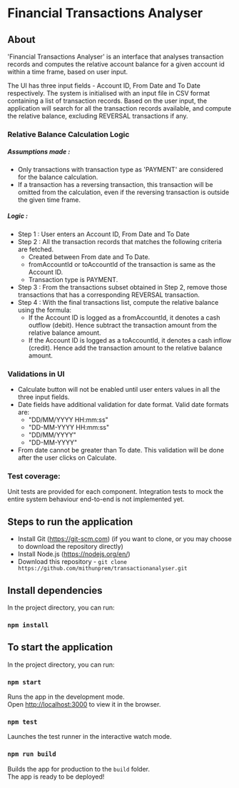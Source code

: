 # Financial Transactions Analyser

## About
'Financial Transactions Analyser' is an interface that analyses transaction records and computes the relative account balance for a given account id within a time frame, based on user input. <br>

The UI has three input fields - Account ID, From Date and To Date respectively. The system is initialised with an input file in CSV format containing a list of transaction records. Based on the user input, the application will search for all the transaction records available, and compute the relative balance, excluding REVERSAL transactions if any. <br>

### Relative Balance Calculation Logic
##### Assumptions made :
- Only transactions with transaction type as 'PAYMENT' are considered for the balance calculation. <br>
- If a transaction has a reversing transaction, this transaction will be omitted from the calculation, even if the reversing transaction is outside the given time frame. <br>
##### Logic :
* Step 1 : User enters an Account ID, From Date and To Date <br>
* Step 2 : All the transaction records that matches the following criteria are fetched. <br>
  - Created between From date and To Date. <br>
  - fromAccountId or toAccountId of the transaction is same as the Account ID. <br>
  - Transaction type is PAYMENT. <br>
* Step 3 : From the transactions subset obtained in Step 2, remove those transactions that has a corresponding REVERSAL transaction.<br>
* Step 4 : With the final transactions list, compute the relative balance using the formula: <br>
  - If the Account ID is logged as a fromAccountId, it denotes a cash outflow (debit). Hence subtract the transaction amount from the relative balance amount.<br>
  - If the Account ID is logged as a toAccountId, it denotes a cash inflow (credit). Hence add the transaction amount to the relative balance amount. <br>

### Validations in UI
- Calculate button will not be enabled until user enters values in all the three input fields. <br>
- Date fields have additional validation for date format. Valid date formats are: <br>
  - "DD/MM/YYYY HH:mm:ss"
  - "DD-MM-YYYY HH:mm:ss"
  - "DD/MM/YYYY"
  - "DD-MM-YYYY"
- From date cannot be greater than To date. This validation will be done after the user clicks on Calculate.

### Test coverage:
Unit tests are provided for each component. Integration tests to mock the entire system behaviour end-to-end is not implemented yet.

## Steps to run the application

- Install Git (https://git-scm.com) (if you want to clone, or you may choose to download the repository directly)<br>
- Install Node.js (https://nodejs.org/en/)<br>
- Download this repository - `git clone https://github.com/mithunprem/transactionanalyser.git`

## Install dependencies

In the project directory, you can run:

### `npm install`

## To start the application

In the project directory, you can run:

### `npm start`

Runs the app in the development mode.<br>
Open [http://localhost:3000](http://localhost:3000) to view it in the browser.

### `npm test`
Launches the test runner in the interactive watch mode.<br>

### `npm run build`

Builds the app for production to the `build` folder.<br>
The app is ready to be deployed!
